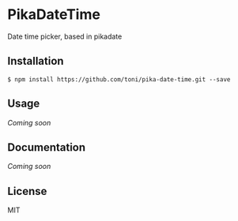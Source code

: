 # PikaDateTime

Date time picker, based in pikadate

## Installation

```
$ npm install https://github.com/toni/pika-date-time.git --save
```

## Usage
_Coming soon_

## Documentation
_Coming soon_

## License

MIT
